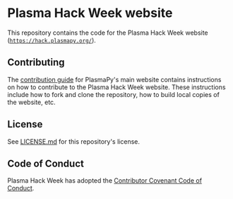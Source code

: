 # Plasma Hack Week website

This repository contains the code for the Plasma Hack Week website
([`https://hack.plasmapy.org/`](https://hack.plasmapy.org/)).

## Contributing

The [contribution
guide](https://github.com/PlasmaPy/plasmapy.github.io/blob/src/CONTRIBUTING.md)
for PlasmaPy's main website contains instructions on how to contribute
to the Plasma Hack Week website. These instructions include how to fork
and clone the repository, how to build local copies of the website, etc.

## License

See [LICENSE.md](./LICENSE.md) for this repository's license.

## Code of Conduct

Plasma Hack Week has adopted the [Contributor Covenant Code of
Conduct](https://www.contributor-covenant.org/version/2/0/code_of_conduct/).
